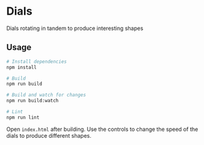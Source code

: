 # Dials

Dials rotating in tandem to produce interesting shapes

## Usage

``` bash
# Install dependencies
npm install

# Build
npm run build

# Build and watch for changes
npm run build:watch

# Lint
npm run lint
```

Open `index.html` after building. Use the controls to change the speed of the dials to produce different shapes.
